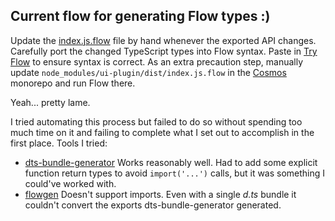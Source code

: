 ## Current flow for generating Flow types :)

Update the [index.js.flow](index.js.flow) file by hand whenever the exported API changes. Carefully port the changed TypeScript types into Flow syntax. Paste in [Try Flow](https://flow.org/try/) to ensure syntax is correct. As an extra precaution step, manually update `node_modules/ui-plugin/dist/index.js.flow` in the [Cosmos](https://github.com/react-cosmos/react-cosmos) monorepo and run Flow there.

Yeah... pretty lame.

I tried automating this process but failed to do so without spending too much time on it and failing to complete what I set out to accomplish in the first place. Tools I tried:

- [dts-bundle-generator](https://github.com/timocov/dts-bundle-generator) Works reasonably well. Had to add some explicit function return types to avoid `import('...')` calls, but it was something I could've worked with.
- [flowgen](https://github.com/joarwilk/flowgen) Doesn't support imports. Even with a single _d.ts_ bundle it couldn't convert the exports dts-bundle-generator generated.

